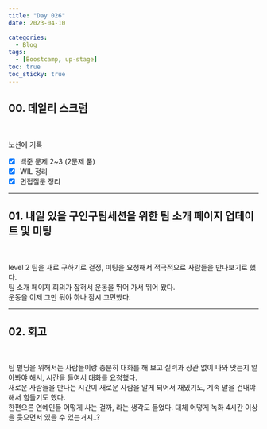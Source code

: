 ```yaml
---
title: "Day 026"
date: 2023-04-10

categories:
  - Blog
tags:
  - [Boostcamp, up-stage]
toc: true
toc_sticky: true
---
```


## 00. 데일리 스크럼  
&emsp; 

노션에 기록

- [x]  백준 문제 2~3 (2문제 품)
- [x]  WIL 정리
- [x]  면접질문 정리

---
   
## 01. 내일 있을 구인구팀세션을 위한 팀 소개 페이지 업데이트 및 미팅     
&emsp; 

level 2 팀을 새로 구하기로 결정, 미팅을 요청해서 적극적으로 사람들을 만나보기로 했다.  
팀 소개 페이지 회의가 잡혀서 운동을 뛰어 가서 뛰어 왔다.  
운동을 이제 그만 둬야 하나 잠시 고민했다.  

---

## 02. 회고     
&emsp;

팀 빌딩을 위해서는 사람들이랑 충분히 대화를 해 보고 실력과 상관 없이 나와 맞는지 알아봐야 해서, 시간을 들여서 대화를 요청했다.  
새로운 사람들을 만나는 시간이 새로운 사람을 알게 되어서 재밌기도, 계속 말을 건내야 해서 힘들기도 했다.  
한편으론 연예인들 어떻게 사는 걸까, 라는 생각도 들었다. 대체 어떻게 녹화 4시간 이상을 웃으면서 있을 수 있는거지..?  
    